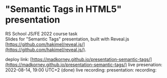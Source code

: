 # "Semantic Tags in HTML5" presentation

RS School JS/FE 2022 course task  
Slides for "Semantic Tags" presentation, built with Reveal.js [https://github.com/hakimel/reveal.js/](https://github.com/hakimel/reveal.js/).


deploy link: [https://madkorney.github.io/presentation-semantic-tags/](https://madkorney.github.io/presentation-semantic-tags/)
live presenation: 2022-08-14, 19:00 UTC+2 (done)
live recording:
presentation: recording:
